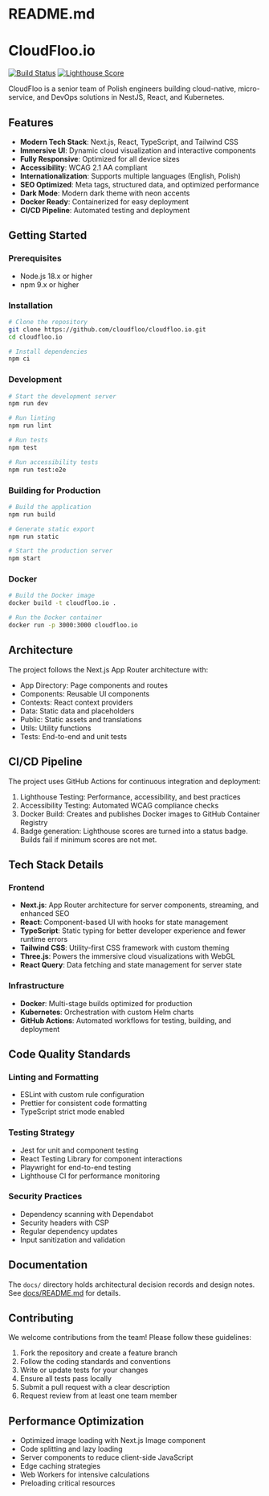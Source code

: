# README.md

# CloudFloo.io

[![Build Status](https://github.com/cloudfloo/cloudfloo.io/actions/workflows/main.yml/badge.svg)](https://github.com/cloudfloo/cloudfloo.io/actions/workflows/main.yml)
[![Lighthouse Score](https://img.shields.io/endpoint?url=https://raw.githubusercontent.com/cloudfloo/cloudfloo.io/main/docs/lighthouse-badge.json)](https://github.com/cloudfloo/cloudfloo.io/actions/workflows/main.yml)

CloudFloo is a senior team of Polish engineers building cloud-native, micro-service, and DevOps solutions in NestJS, React, and Kubernetes.

## Features

- **Modern Tech Stack**: Next.js, React, TypeScript, and Tailwind CSS
- **Immersive UI**: Dynamic cloud visualization and interactive components
- **Fully Responsive**: Optimized for all device sizes
- **Accessibility**: WCAG 2.1 AA compliant
- **Internationalization**: Supports multiple languages (English, Polish)
- **SEO Optimized**: Meta tags, structured data, and optimized performance
- **Dark Mode**: Modern dark theme with neon accents
- **Docker Ready**: Containerized for easy deployment
- **CI/CD Pipeline**: Automated testing and deployment

## Getting Started

### Prerequisites

- Node.js 18.x or higher
- npm 9.x or higher

### Installation

```bash
# Clone the repository
git clone https://github.com/cloudfloo/cloudfloo.io.git
cd cloudfloo.io

# Install dependencies
npm ci
```

### Development

```bash
# Start the development server
npm run dev

# Run linting
npm run lint

# Run tests
npm test

# Run accessibility tests
npm run test:e2e
```

### Building for Production

```bash
# Build the application
npm run build

# Generate static export
npm run static

# Start the production server
npm start
```

### Docker

```bash
# Build the Docker image
docker build -t cloudfloo.io .

# Run the Docker container
docker run -p 3000:3000 cloudfloo.io
```

## Architecture
The project follows the Next.js App Router architecture with:

* App Directory: Page components and routes
* Components: Reusable UI components
* Contexts: React context providers
* Data: Static data and placeholders
* Public: Static assets and translations
* Utils: Utility functions
* Tests: End-to-end and unit tests

## CI/CD Pipeline
The project uses GitHub Actions for continuous integration and deployment:

1. Lighthouse Testing: Performance, accessibility, and best practices
2. Accessibility Testing: Automated WCAG compliance checks
3. Docker Build: Creates and publishes Docker images to GitHub Container Registry
4. Badge generation: Lighthouse scores are turned into a status badge. Builds fail if minimum scores are not met.

## Tech Stack Details

### Frontend
- **Next.js**: App Router architecture for server components, streaming, and enhanced SEO
- **React**: Component-based UI with hooks for state management
- **TypeScript**: Static typing for better developer experience and fewer runtime errors
- **Tailwind CSS**: Utility-first CSS framework with custom theming
- **Three.js**: Powers the immersive cloud visualizations with WebGL
- **React Query**: Data fetching and state management for server state

### Infrastructure
- **Docker**: Multi-stage builds optimized for production
- **Kubernetes**: Orchestration with custom Helm charts
- **GitHub Actions**: Automated workflows for testing, building, and deployment

## Code Quality Standards

### Linting and Formatting
- ESLint with custom rule configuration
- Prettier for consistent code formatting
- TypeScript strict mode enabled

### Testing Strategy
- Jest for unit and component testing
- React Testing Library for component interactions
- Playwright for end-to-end testing
- Lighthouse CI for performance monitoring

### Security Practices
- Dependency scanning with Dependabot
- Security headers with CSP
- Regular dependency updates
- Input sanitization and validation

## Documentation
The `docs/` directory holds architectural decision records and design notes. See [docs/README.md](docs/README.md) for details.

## Contributing

We welcome contributions from the team! Please follow these guidelines:

1. Fork the repository and create a feature branch
2. Follow the coding standards and conventions
3. Write or update tests for your changes
4. Ensure all tests pass locally
5. Submit a pull request with a clear description
6. Request review from at least one team member

## Performance Optimization

- Optimized image loading with Next.js Image component
- Code splitting and lazy loading
- Server components to reduce client-side JavaScript
- Edge caching strategies
- Web Workers for intensive calculations
- Preloading critical resources
